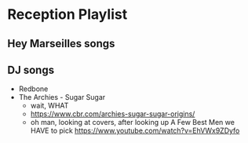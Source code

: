 # Reception Playlist

## Hey Marseilles songs

## DJ songs

- Redbone
- The Archies - Sugar Sugar
  - wait, WHAT
  - https://www.cbr.com/archies-sugar-sugar-origins/
  - oh man, looking at covers, after looking up A Few Best Men we HAVE to pick https://www.youtube.com/watch?v=EhVWx9ZDyfo
